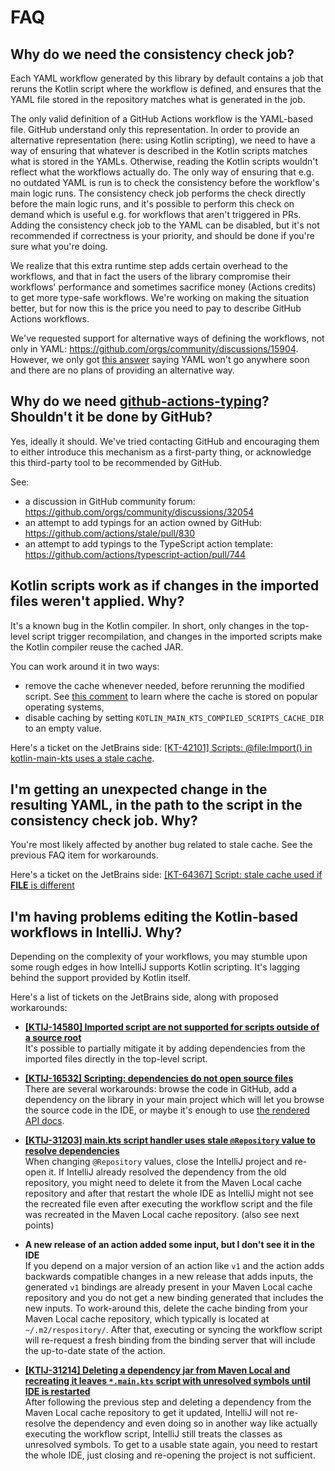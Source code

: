 # FAQ

## Why do we need the consistency check job?

Each YAML workflow generated by this library by default contains a job that reruns the Kotlin script where the workflow
is defined, and ensures that the YAML file stored in the repository matches what is generated in the job.

The only valid definition of a GitHub Actions workflow is the YAML-based file. GitHub understand only this
representation. In order to provide an alternative representation (here: using Kotlin scripting), we need to have a way
of ensuring that whatever is described in the Kotlin scripts matches what is stored in the YAMLs. Otherwise, reading
the Kotlin scripts wouldn't reflect what the workflows actually do. The only way of ensuring that e.g. no outdated YAML
is run is to check the consistency before the workflow's main logic runs. The consistency check job performs the check
directly before the main logic runs, and it's possible to perform this check on demand which is useful e.g. for
workflows that aren't triggered in PRs. Adding the consistency check job to the YAML can be disabled, but it's not
recommended if correctness is your priority, and should be done if you're sure what you're doing.

We realize that this extra runtime step adds certain overhead to the workflows, and that in fact the users of the library
compromise their workflows' performance and sometimes sacrifice money (Actions credits) to get more type-safe workflows.
We're working on making the situation better, but for now this is the price you need to pay to describe GitHub Actions
workflows.

We've requested support for alternative ways of defining the workflows, not only in YAML:
https://github.com/orgs/community/discussions/15904. However, we only got
[this answer](https://github.com/orgs/community/discussions/15904#discussioncomment-3304548) saying YAML won't go
anywhere soon and there are no plans of providing an alternative way.

## Why do we need [github-actions-typing](https://github.com/typesafegithub/github-actions-typing)? Shouldn't it be done by GitHub?

Yes, ideally it should. We've tried contacting GitHub and encouraging them to either introduce this mechanism as a
first-party thing, or acknowledge this third-party tool to be recommended by GitHub.

See:

* a discussion in GitHub community forum: https://github.com/orgs/community/discussions/32054
* an attempt to add typings for an action owned by GitHub: https://github.com/actions/stale/pull/830
* an attempt to add typings to the TypeScript action template: https://github.com/actions/typescript-action/pull/744

## Kotlin scripts work as if changes in the imported files weren't applied. Why?

It's a known bug in the Kotlin compiler. In short, only changes in the top-level script trigger recompilation, and
changes in the imported scripts make the Kotlin compiler reuse the cached JAR.

You can work around it in two ways:

* remove the cache whenever needed, before rerunning the modified script. See [this comment](https://youtrack.jetbrains.com/issue/KT-42101/Scripts-fileImport-in-kotlin-main-kts-uses-a-stale-cache#focus=Comments-27-7394205.0-0)
  to learn where the cache is stored on popular operating systems,
* disable caching by setting `KOTLIN_MAIN_KTS_COMPILED_SCRIPTS_CACHE_DIR` to an empty value.

Here's a ticket on the JetBrains side:
[\[KT-42101\] Scripts: @file:Import() in kotlin-main-kts uses a stale cache](https://youtrack.jetbrains.com/issue/KT-42101).

## I'm getting an unexpected change in the resulting YAML, in the path to the script in the consistency check job. Why?

You're most likely affected by another bug related to stale cache. See the previous FAQ item for workarounds.

Here's a ticket on the JetBrains side:
[\[KT-64367\] Script: stale cache used if __FILE__ is different](https://youtrack.jetbrains.com/issue/KT-64367)

## I'm having problems editing the Kotlin-based workflows in IntelliJ. Why?

Depending on the complexity of your workflows, you may stumble upon some rough edges in how IntelliJ supports Kotlin
scripting. It's lagging behind the support provided by Kotlin itself.

Here's a list of tickets on the JetBrains side, along with proposed workarounds:

* **[\[KTIJ-14580\] Imported script are not supported for scripts outside of a source root](https://youtrack.jetbrains.com/issue/KTIJ-14580)**  
  It's possible to partially mitigate it by adding dependencies from the imported files directly in the top-level
  script.

* **[\[KTIJ-16532\] Scripting: dependencies do not open source files](https://youtrack.jetbrains.com/issue/KTIJ-16532)**  
  There are several workarounds: browse the code in GitHub, add a dependency on the library in your main project which
  will let you browse the source code in the IDE, or maybe it's enough to use
  [the rendered API docs](https://typesafegithub.github.io/github-workflows-kt/api-docs/).

* **[\[KTIJ-31203\] main.kts script handler uses stale `@Repository` value to resolve dependencies](https://youtrack.jetbrains.com/issue/KTIJ-31203)**  
  When changing `@Repository` values, close the IntelliJ project and re-open it.
  If IntelliJ already resolved the dependency from the old repository, you might need to delete it from the Maven Local
  cache repository and after that restart the whole IDE as IntelliJ might not see the recreated file even after
  executing the workflow script and the file was recreated in the Maven Local cache repository. (also see next points)

* **A new release of an action added some input, but I don't see it in the IDE**  
  If you depend on a major version of an action like `v1` and the action adds backwards compatible changes in a new
  release that adds inputs, the generated `v1` bindings are already present in your Maven Local cache repository and
  you do not get a new binding generated that includes the new inputs. To work-around this, delete the cache binding
  from your Maven Local cache repository, which typically is located at `~/.m2/respository/`. After that, executing or
  syncing the workflow script will re-request a fresh binding from the binding server that will include the up-to-date
  state of the action.

* **[\[KTIJ-31214\] Deleting a dependency jar from Maven Local and recreating it leaves `*.main.kts` script with unresolved symbols until IDE is restarted](https://youtrack.jetbrains.com/issue/KTIJ-31214)**  
  After following the previous step and deleting a dependency from the Maven Local cache repository to get it updated,
  IntelliJ will not re-resolve the dependency and even doing so in another way like actually executing the workflow
  script, IntelliJ still treats the classes as unresolved symbols. To get to a usable state again, you need to restart
  the whole IDE, just closing and re-opening the project is not sufficient.

